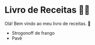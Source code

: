 # Livro de Receitas 👩‍🍳 

Olá! Bem vindo ao meu livro de receitas. 👋

- Strogonoff de frango
- Pavê
